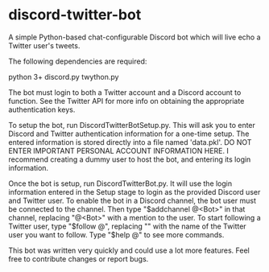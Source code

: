 # discord-twitter-bot
A simple Python-based chat-configurable Discord bot which will live echo a Twitter user's tweets.

The following dependencies are required:

python 3+
discord.py
twython.py

The bot must login to both a Twitter account and a Discord account to function. See the Twitter API for more info on obtaining the appropriate authentication keys.

To setup the bot, run DiscordTwitterBotSetup.py. This will ask you to enter Discord and Twitter authentication information for a one-time setup. The entered information is stored directly into a file named 'data.pkl'. DO NOT ENTER IMPORTANT PERSONAL ACCOUNT INFORMATION HERE. I recommend creating a dummy user to host the bot, and entering its login information.

Once the bot is setup, run DiscordTwitterBot.py. It will use the login information entered in the Setup stage to login as the provided Discord user and Twitter user. To enable the bot in a Discord channel, the bot user must be connected to the channel. Then type "$addchannel @<Bot>" in that channel, replacing "@<Bot>" with a mention to the user. To start following a Twitter user, type "$follow <TwitterUser> @<Bot>", replacing "<TwitterUser>" with the name of the Twitter user you want to follow. Type "$help @<Bot>" to see more commands.

This bot was written very quickly and could use a lot more features. Feel free to contribute changes or report bugs.
